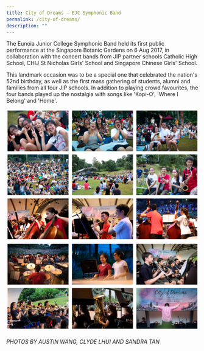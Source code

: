 ```yaml
---
title: City of Dreams – EJC Symphonic Band
permalink: /city-of-dreams/
description: ""
---
```


The Eunoia Junior College Symphonic Band held its first public performance at the Singapore Botanic Gardens on 6 Aug 2017, in collaboration with the concert bands from JIP partner schools Catholic High School, CHIJ St Nicholas Girls' School and Singapore Chinese Girls' School.

This landmark occasion was to be a special one that celebrated the nation's 52nd birthday, as well as the first mass gathering of students, alumni and families from all four JIP schools. In addition to playing crowd favourites, the four bands played up the nostalgia with songs like 'Kopi-O', 'Where I Belong' and 'Home'.

![](/images/cityofdreams-1.png)
![](/images/cityofdreams-2.png)

###### PHOTOS BY AUSTIN WANG, CLYDE LHUI AND SANDRA TAN